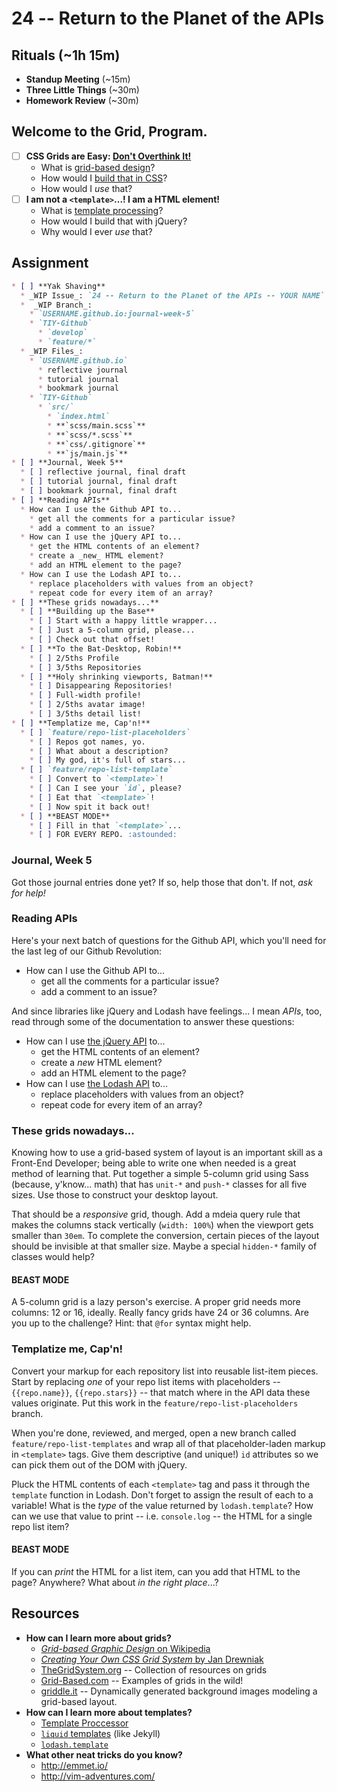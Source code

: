 # 24 -- Return to the Planet of the APIs

## Rituals (~1h 15m)

* **Standup Meeting** (~15m)
* **Three Little Things** (~30m)
* **Homework Review** (~30m)

## Welcome to the Grid, Program.

* [ ] **CSS Grids are Easy: [Don't Overthink It!](https://css-tricks.com/dont-overthink-it-grids/)**
  * What is [grid-based design](http://en.wikipedia.org/wiki/Grid_%28graphic_design%29)?
  * How would I [build that in CSS](http://j4n.co/blog/Creating-your-own-css-grid-system)?
  * How would I _use_ that?
* [ ] **I am not a `<template>`...! I am a HTML element!**
  * What is [template processing](http://en.wikipedia.org/wiki/Template_processor)?
  * How would I build that with jQuery?
  * Why would I ever _use_ that?

## Assignment

```markdown
* [ ] **Yak Shaving**
  * _WIP Issue_: `24 -- Return to the Planet of the APIs -- YOUR NAME`
  *  _WIP Branch_:
    * `USERNAME.github.io:journal-week-5`
    * `TIY-Github`
      * `develop`
      * `feature/*`
  * _WIP Files_:
    * `USERNAME.github.io`
      * reflective journal
      * tutorial journal
      * bookmark journal
    * `TIY-Github`
      * `src/`
        * `index.html`
        * **`scss/main.scss`**
        * **`scss/*.scss`**
        * **`css/.gitignore`**
        * **`js/main.js`**
* [ ] **Journal, Week 5**
  * [ ] reflective journal, final draft
  * [ ] tutorial journal, final draft
  * [ ] bookmark journal, final draft
* [ ] **Reading APIs**
  * How can I use the Github API to...
    * get all the comments for a particular issue?
    * add a comment to an issue?
  * How can I use the jQuery API to...
    * get the HTML contents of an element?
    * create a _new_ HTML element?
    * add an HTML element to the page?
  * How can I use the Lodash API to...
    * replace placeholders with values from an object?
    * repeat code for every item of an array?
* [ ] **These grids nowadays...**
  * [ ] **Building up the Base**
    * [ ] Start with a happy little wrapper...
    * [ ] Just a 5-column grid, please...
    * [ ] Check out that offset!
  * [ ] **To the Bat-Desktop, Robin!**
    * [ ] 2/5ths Profile
    * [ ] 3/5ths Repositories
  * [ ] **Holy shrinking viewports, Batman!**
    * [ ] Disappearing Repositories!
    * [ ] Full-width profile!
    * [ ] 2/5ths avatar image!
    * [ ] 3/5ths detail list!
* [ ] **Templatize me, Cap'n!**
  * [ ] `feature/repo-list-placeholders`
    * [ ] Repos got names, yo.
    * [ ] What about a description?
    * [ ] My god, it's full of stars...
  * [ ] `feature/repo-list-template`
    * [ ] Convert to `<template>`!
    * [ ] Can I see your `id`, please?
    * [ ] Eat that `<template>`!
    * [ ] Now spit it back out!
  * [ ] **BEAST MODE**
    * [ ] Fill in that `<template>`...
    * [ ] FOR EVERY REPO. :astounded:
```

### Journal, Week 5

Got those journal entries done yet? If so, help those that don't. If not, _ask for help!_

### Reading APIs

Here's your next batch of questions for the Github API, which you'll need for the last leg of our Github Revolution:

* How can I use the Github API to...
  * get all the comments for a particular issue?
  * add a comment to an issue?

And since libraries like jQuery and Lodash have feelings... I mean _APIs_, too, read through some of the documentation to answer these questions:

* How can I use [the jQuery API](http://api.jquery.com) to...
    * get the HTML contents of an element?
    * create a _new_ HTML element?
    * add an HTML element to the page?
* How can I use [the Lodash API](http://lodash.com/docs/) to...
  * replace placeholders with values from an object?
  * repeat code for every item of an array?

### These grids nowadays...

Knowing how to use a grid-based system of layout is an important skill as a Front-End Developer; being able to write one when needed is a great method of learning that. Put together a simple 5-column grid using Sass (because, y'know... math) that has `unit-*` and `push-*` classes for all five sizes. Use those to construct your desktop layout.

That should be a _responsive_ grid, though. Add a mdeia query rule that makes the columns stack vertically (`width: 100%`) when the viewport gets smaller than `30em`. To complete the conversion, certain pieces of the layout should be invisible at that smaller size. Maybe a special `hidden-*` family of classes would help?

#### BEAST MODE

A 5-column grid is a lazy person's exercise. A proper grid needs more columns: 12 or 16, ideally. Really fancy grids have 24 or 36 columns. Are you up to the challenge? Hint: that `@for` syntax might help.

### Templatize me, Cap'n!

Convert your markup for each repository list into reusable list-item pieces. Start by replacing _one_ of your repo list items with placeholders -- `{{repo.name}}`, `{{repo.stars}}` -- that match where in the API data these values originate. Put this work in the `feature/repo-list-placeholders` branch.

When you're done, reviewed, and merged, open a new branch called `feature/repo-list-templates` and wrap all of that placeholder-laden markup in `<template>` tags. Give them descriptive (and unique!) `id` attributes so we can pick them out of the DOM with jQuery.

Pluck the HTML contents of each `<template>` tag and pass it through the `template` function in Lodash. Don't forget to assign the result of each to a variable! What is the _type_ of the value returned by `lodash.template`? How can we use that value to print -- i.e. `console.log` -- the HTML for a single repo list item?

#### BEAST MODE

If you can _print_ the HTML for a list item, can you add that HTML to the page? Anywhere? What about _in the right place_...?

## Resources

* **How can I learn more about grids?**
  * [_Grid-based Graphic Design_ on Wikipedia](http://en.wikipedia.org/wiki/Grid_%28graphic_design%29)
  * [_Creating Your Own CSS Grid System_ by Jan Drewniak](http://j4n.co/blog/Creating-your-own-css-grid-system)
  * [TheGridSystem.org](http://thegridsystem.org) -- Collection of resources on grids
  * [Grid-Based.com](http://grid-based.com/) -- Examples of grids in the wild!
  * [griddle.it](http://griddle.it) -- Dynamically generated background images modeling a grid-based layout.
* **How can I learn more about templates?**
  * [Template Proccessor](http://en.wikipedia.org/wiki/Template_processor)
  * [`liquid` templates](https://github.com/Shopify/liquid/wiki) (like Jekyll)
  * [`lodash.template`](http://lodash.com/docs/#template)
* **What other neat tricks do you know?**
  * http://emmet.io/
  * http://vim-adventures.com/

